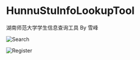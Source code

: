 # HunnuStuInfoLookupTool
湖南师范大学学生信息查询工具 By 雪峰


![Search](https://www.xuefeng.space/images/uploads/20161228/Search.gif)  

![Register](https://www.xuefeng.space/images/uploads/20161228/Register.gif)  

